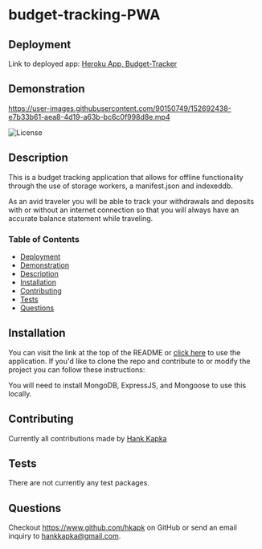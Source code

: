 # budget-tracking-PWA

## Deployment

Link to deployed app: [Heroku App, Budget-Tracker](https://calm-headland-49546.herokuapp.com/)

## Demonstration

https://user-images.githubusercontent.com/90150749/152692438-e7b33b61-aea8-4d19-a63b-bc6c0f998d8e.mp4

![License](https://img.shields.io/badge/License-MIT-blue.svg "License Badge")

## Description

This is a budget tracking application that allows for offline functionality through the use of storage workers, a manifest.json and indexeddb.

As an avid traveler you will be able to track your withdrawals and deposits with or without an internet connection so that you will always have an accurate balance statement while traveling.

### Table of Contents

- [Deployment](#deployment)
- [Demonstration](#demonstration)
- [Description](#description)
- [Installation](#installation)
- [Contributing](#contributing)
- [Tests](#tests)
- [Questions](#questions)

## Installation

You can visit the link at the top of the README or [click here](https://calm-headland-49546.herokuapp.com/) to use the application. If you'd like to clone the repo and contribute to or modify the project you can follow these instructions:

You will need to install MongoDB, ExpressJS, and Mongoose to use this locally.

## Contributing

Currently all contributions made by [Hank Kapka](https://www.github.com/hkapk)

## Tests

There are not currently any test packages.

## Questions

Checkout https://www.github.com/hkapk on GitHub or send an email inquiry to hankkapka@gmail.com.
